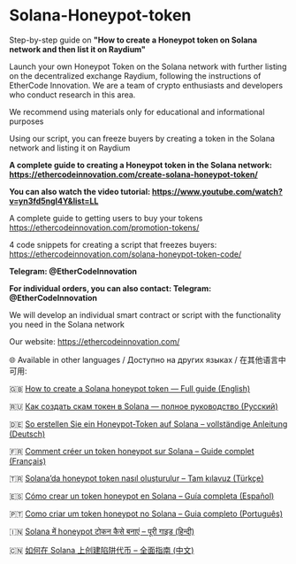 # Solana-Honeypot-token
Step-by-step guide on __"How to create a Honeypot token on Solana network and then list it on Raydium"__

Launch your own Honeypot Token on the Solana network with further listing on the decentralized exchange Raydium, following the instructions of EtherCode Innovation. We are a team of crypto enthusiasts and developers who conduct research in this area.

We recommend using materials only for educational and informational purposes

Using our script, you can freeze buyers by creating a token in the Solana network and listing it on Raydium

__A complete guide to creating a Honeypot token in the Solana network:
https://ethercodeinnovation.com/create-solana-honeypot-token/__

__You can also watch the video tutorial: https://www.youtube.com/watch?v=yn3fd5ngI4Y&list=LL__

A complete guide to getting users to buy your tokens https://ethercodeinnovation.com/promotion-tokens/

4 code snippets for creating a script that freezes buyers:
https://ethercodeinnovation.com/solana-honeypot-token-code/

__Telegram: @EtherCodeInnovation__

__For individual orders, you can also contact: Telegram: @EtherCodeInnovation__

We will develop an individual smart contract or script with the functionality you need in the Solana network

Our website: https://ethercodeinnovation.com/


🌐 Available in other languages / Доступно на других языках / 在其他语言中可用:

🇬🇧 [How to create a Solana honeypot token — Full guide (English)](https://ethercodeinnovation.com/create-solana-honeypot-token/)

🇷🇺 [Как создать скам токен в Solana — полное руководство (Русский)](https://ethercodeinnovation.com/ru/create-solana-honeypot-token/)

🇩🇪 [So erstellen Sie ein Honeypot-Token auf Solana – vollständige Anleitung (Deutsch)](https://ethercodeinnovation.com/de/create-solana-honeypot-token/)

🇫🇷 [Comment créer un token honeypot sur Solana – Guide complet (Français)](https://ethercodeinnovation.com/fr/create-solana-honeypot-token/)

🇹🇷 [Solana’da honeypot token nasıl oluşturulur – Tam kılavuz (Türkçe)](https://ethercodeinnovation.com/tr/create-solana-honeypot-token/)

🇪🇸 [Cómo crear un token honeypot en Solana – Guía completa (Español)](https://ethercodeinnovation.com/es/create-solana-honeypot-token/)

🇵🇹 [Como criar um token honeypot no Solana – Guia completo (Português)](https://ethercodeinnovation.com/pt/create-solana-honeypot-token/)

🇮🇳 [Solana में honeypot टोकन कैसे बनाएं – पूरी गाइड (हिन्दी)](https://ethercodeinnovation.com/hi/create-solana-honeypot-token/)

🇨🇳 [如何在 Solana 上创建陷阱代币 – 全面指南 (中文)](https://ethercodeinnovation.com/zh/create-solana-honeypot-token/)


